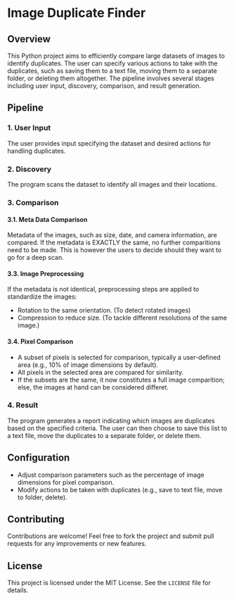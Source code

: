 # Image Duplicate Finder

## Overview

This Python project aims to efficiently compare large datasets of images to identify duplicates. The user can specify various actions to take with the duplicates, such as saving them to a text file, moving them to a separate folder, or deleting them altogether. The pipeline involves several stages including user input, discovery, comparison, and result generation.

## Pipeline

### 1. User Input

The user provides input specifying the dataset and desired actions for handling duplicates.

### 2. Discovery

The program scans the dataset to identify all images and their locations.

### 3. Comparison

#### 3.1. Meta Data Comparison

Metadata of the images, such as size, date, and camera information, are compared. If the metadata is EXACTLY the same, no further comparitions need to be made. This is however the users to decide should they want to go for a deep scan.

#### 3.3. Image Preprocessing

If the metadata is not identical, preprocessing steps are applied to standardize the images:
- Rotation to the same orientation. (To detect rotated images)
- Compression to reduce size. (To tackle different resolutions of the same image.)

#### 3.4. Pixel Comparison

- A subset of pixels is selected for comparison, typically a user-defined area (e.g., 10% of image dimensions by default).
- All pixels in the selected area are compared for similarity.
- If the subsets are the same, it now constitutes a full image comparition; else, the images at hand can be considered differet.

### 4. Result

The program generates a report indicating which images are duplicates based on the specified criteria. The user can then choose to save this list to a text file, move the duplicates to a separate folder, or delete them.

## Configuration

- Adjust comparison parameters such as the percentage of image dimensions for pixel comparison.
- Modify actions to be taken with duplicates (e.g., save to text file, move to folder, delete).

## Contributing

Contributions are welcome! Feel free to fork the project and submit pull requests for any improvements or new features.

## License

This project is licensed under the MIT License. See the `LICENSE` file for details.